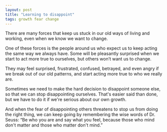 ```yaml
---
layout: post
title: "Learning to disappoint"
tags: growth fear change
---
```

There are many forces that keep us stuck in our old ways of living and working, even when we know we want to change.

One of these forces is the people around us who expect us to keep acting the same way we always have. Some will be pleasantly surprised when we start to act more true to ourselves, but others won’t want us to change.

They may feel surprised, frustrated, confused, betrayed, and even angry if we break out of our old patterns, and start acting more true to who we really are.

Sometimes we need to make the hard decision to disappoint someone else, so that we can stop disappointing ourselves. That's easier said than done, but we have to do it if we're serious about our own growth.

And when the fear of disappointing others threatens to stop us from doing the right thing, we can keep going by remembering the wise words of Dr. Seuss: “Be who you are and say what you feel, because those who mind don't matter and those who matter don't mind.” 
